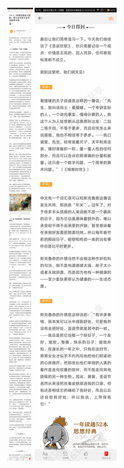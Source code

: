 ![](../../images/2017年07月/XY0725如果价值是主观的，那么过节和不过节各值多少.jpg)
![](../../images/2017年07月/XY0725如果价值是主观的，那么过节和不过节各值多少2.jpg)

